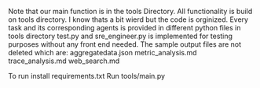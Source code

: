 Note that our main function is in the tools Directory. 
All functionality is build on tools directory. I know thats a bit wierd but the code is orginized.
Every task and its corresponding agents is provided in different python files in tools directory
test.py and sre_engineer.py is implemented for testing purposes without any front end needed. The sample output files are not deleted which are: aggregatedata.json metric_analysis.md trace_analysis.md web_search.md 

To run install requirements.txt
Run tools/main.py
